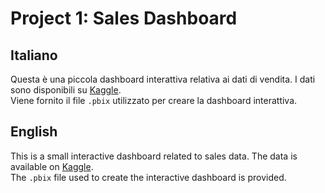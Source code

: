 # Project 1: Sales Dashboard

## Italiano
Questa è una piccola dashboard interattiva relativa ai dati di vendita. I dati sono disponibili su [Kaggle](https://www.kaggle.com/datasets/dataceo/sales-and-customer-data/data?).  
Viene fornito il file `.pbix` utilizzato per creare la dashboard interattiva.

## English
This is a small interactive dashboard related to sales data. The data is available on [Kaggle](https://www.kaggle.com/datasets/dataceo/sales-and-customer-data/data?).  
The `.pbix` file used to create the interactive dashboard is provided.
